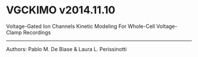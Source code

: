 VGCKIMO v2014.11.10
=======
Voltage-Gated Ion Channels Kinetic Modeling For Whole-Cell Voltage-Clamp Recordings
********
Authors: 
  Pablo M. De Biase &
  Laura L. Perissinotti


